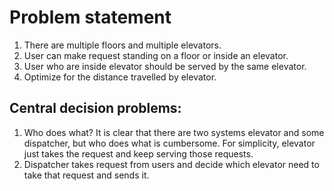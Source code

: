 # Problem statement
1. There are multiple floors and multiple elevators.
2. User can make request standing on a floor or inside an elevator.
3. User who are inside elevator should be served by the same elevator.
4. Optimize for the distance travelled by elevator.


## Central decision problems:
1. Who does what? It is clear that there are two systems elevator and some dispatcher, but who does what
   is cumbersome. For simplicity, elevator just takes the request and keep serving those requests.
2. Dispatcher takes request from users and decide which elevator need to take that request and sends it.

